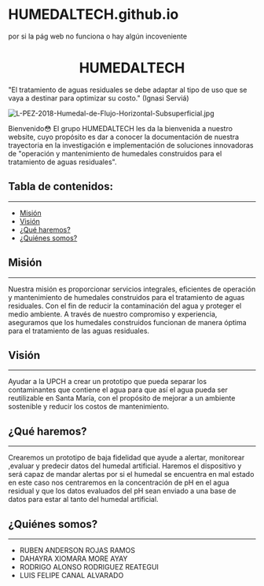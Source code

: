 # HUMEDALTECH.github.io
por si la pág web no funciona o hay algún incoveniente
<h1 align="center">HUMEDALTECH</h1>
"El tratamiento de aguas residuales se debe adaptar al tipo de uso que se vaya a destinar para optimizar su costo." (Ignasi Serviá)

![L-PEZ-2018-Humedal-de-Flujo-Horizontal-Subsuperficial.jpg](https://i.postimg.cc/8k0hz793/Imagen-humedales.webp)

Bienvenido😳
El grupo HUMEDALTECH les da la bienvenida a nuestro website, cuyo propósito es dar a conocer la documentación de nuestra trayectoria en la investigación e implementación de soluciones innovadoras de "operación y mantenimiento de humedales construidos para el tratamiento de aguas residuales".



## Tabla de contenidos:
---

- [Misión](#Misión)
- [Visión](#Visión)
- [¿Qué haremos?](#Que-haremos)
- [¿Quiénes somos?](#Quiénes-somos)

## Misión
---
Nuestra misión es proporcionar servicios integrales, eficientes de operación y mantenimiento de humedales construidos para el tratamiento de aguas residuales. Con el fin de reducir la contaminación del agua y proteger el medio ambiente. A través de nuestro compromiso y experiencia, aseguramos que los humedales construidos funcionan de manera óptima para el tratamiento de las aguas residuales. 



## Visión
---
Ayudar a la UPCH a crear un prototipo  que pueda separar los contaminantes que contiene el agua para que así el agua pueda  ser reutilizable en Santa María, con el propósito de mejorar a un ambiente sostenible y reducir los costos de mantenimiento. 



## ¿Qué haremos?
---
Crearemos un prototipo de baja fidelidad que ayude a alertar, monitorear ,evaluar y predecir datos del humedal artificial. Haremos el dispositivo y será capaz de mandar alertas por si el humedal se encuentra en mal estado en este caso nos centraremos en la concentración de pH en el agua residual y que los datos evaluados del pH sean enviado a una base de datos para estar al tanto del humedal artificial.

## ¿Quiénes somos?
---
- RUBEN ANDERSON ROJAS RAMOS
- DAHAYRA XIOMARA MORE AYAY
- RODRIGO ALONSO RODRIGUEZ REATEGUI 
- LUIS FELIPE CANAL ALVARADO
